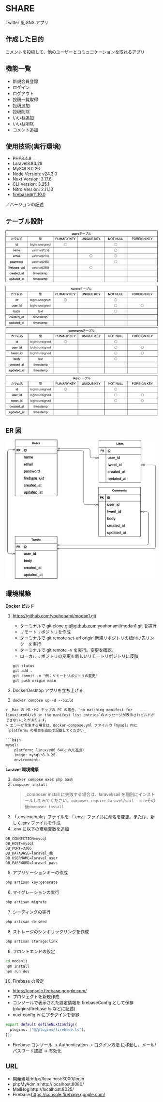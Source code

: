 # SHARE

Twitter 風 SNS アプリ

## 作成した目的

コメントを投稿して、他のユーザーとコミュニケーションを取れるアプリ

## 機能一覧

- 新規会員登録
- ログイン
- ログアウト
- 投稿一覧取得
- 投稿追加
- 投稿削除
- いいね追加
- いいね削除
- コメント追加

## 使用技術(実行環境)

- PHP8.4.8
- Laravel8.83.29
- MySQL8.0.26
- Node Version: v24.3.0
- Nuxt Version: 3.17.6
- CLI Version: 3.25.1
- Nitro Version: 2.11.13
- firebase@11.10.0

／バージョンの記述

## テーブル設計

![テーブル](table.drawio.png)

## ER 図

![ER図](er.drawio.png)

## 環境構築

**Docker ビルド**

1. https://github.com/youhonami/modan1.git

   - ターミナルで git clone git@github.com:youhonami/modan1.git を実行
   - リモートリポジトリを作成
   - ターミナルで git remote set-url origin 新規リポジトリの紐付け先リンク　を実行
   - ターミナルで git remote -v を実行。変更を確認。
   - ローカルリポジトリの変更を新しいリモートリポジトリに反映

   ```
   git status
   git add .
   git commit -m "例：リモートリポジトリの変更"
   git push origin main
   ```

2. DockerDesktop アプリを立ち上げる
3. `docker compose up -d --build`

````
> _Mac の M1・M2 チップの PC の場合、`no matching manifest for linux/arm64/v8 in the manifest list entries`のメッセージが表示されビルドができないことがあります。
> エラーが発生する場合は、docker-compose.yml ファイルの「mysql」内に「platform」の項目を追加で記載してください_

```bash
mysql:
    platform: linux/x86_64(この文追加)
    image: mysql:8.0.26
    environment:
````

**Laravel 環境構築**

1. `docker compose exec php bash`
2. `composer install`
   > \_composer install に失敗する場合は、laravel/sail を個別にインストールしてみてください。`composer require laravel/sail --dev`その後`composer install`
3. 「.env.example」ファイルを 「.env」ファイルに命名を変更。または、新しく.env ファイルを作成
4. .env に以下の環境変数を追加

```
DB_CONNECTION=mysql
DB_HOST=mysql
DB_PORT=3306
DB_DATABASE=laravel_db
DB_USERNAME=laravel_user
DB_PASSWORD=laravel_pass

```

5. アプリケーションキーの作成

```bash
php artisan key:generate
```

6. マイグレーションの実行

```bash
php artisan migrate
```

7. シーディングの実行

```bash
php artisan db:seed
```

8. ストレージのシンボリックリンクを作成

```bash
php artisan storage:link
```

9. フロントエンドの設定

```bash
cd modan11
npm install
npm run dev
```

10. Firebase の設定

- https://console.firebase.google.com/
- プロジェクトを新規作成
- コンソールで表示された設定情報を firebaseConfig として保存(plugins/firebase.ts などに記述)
- nuxt.config.ts にプラグインを登録

```bash
export default defineNuxtConfig({
  plugins: ["@/plugins/firebase.ts"],
});
```

- Firebase コンソール → Authentication → ログイン方法 に移動し、メール/パスワード認証 → 有効化

## URL

- 開発環境:http://localhost:3000/login
- phpMyAdmin:http://localhost:8080/
- MailHog:http://localhost:8025/
- Firebase:https://console.firebase.google.com/
